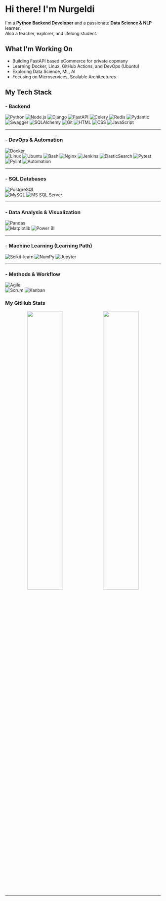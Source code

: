 #  Hi there! I'm Nurgeldi

I'm a **Python Backend Developer** and a passionate **Data Science & NLP** learner.  
Also a teacher, explorer, and lifelong student.

##  What I'm Working On

-  Building FastAPI based eCommerce for private copmany
-  Learning Docker, Linux, GitHub Actions, and DevOps (Ubuntu)
-  Exploring Data Science, ML, AI
-  Focusing on Microservices, Scalable Architectures


##  My Tech Stack

### - Backend
![Python](https://img.shields.io/badge/-Python-3776AB?logo=python&logoColor=white) 
![Node.js](https://img.shields.io/badge/-Node.js-339933?logo=node.js&logoColor=white)
![Django](https://img.shields.io/badge/-Django-092E20?logo=django&logoColor=white)
![FastAPI](https://img.shields.io/badge/-FastAPI-009688?logo=fastapi&logoColor=white)
![Celery](https://img.shields.io/badge/-Celery-37814A?logo=celery&logoColor=white)
![Redis](https://img.shields.io/badge/-Redis-DC382D?logo=redis&logoColor=white)
![Pydantic](https://img.shields.io/badge/-Pydantic-464D46?logo=pydantic&logoColor=pink)
![Swagger](https://img.shields.io/badge/-Swagger-85EA2D?logo=swagger&logoColor=black)
![SQLAlchemy](https://img.shields.io/badge/-SQLAlchemy-464646?logo=sqlalchemy&logoColor=white)
![Git](https://img.shields.io/badge/-Git-F05032?logo=git&logoColor=white)
![HTML](https://img.shields.io/badge/-HTML5-E34F26?logo=html5&logoColor=white)
![CSS](https://img.shields.io/badge/-CSS3-1572B6?logo=css3&logoColor=white)
![JavaScript](https://img.shields.io/badge/-JavaScript-F7DF1E?logo=javascript&logoColor=black)

---
### - DevOps & Automation
![Docker](https://img.shields.io/badge/-Docker-2496ED?logo=docker&logoColor=white)  
![Linux](https://img.shields.io/badge/-Linux-FCC624?logo=linux&logoColor=black)
![Ubuntu](https://img.shields.io/badge/-Ubuntu-E95420?logo=ubuntu&logoColor=white)
![Bash](https://img.shields.io/badge/-Bash-4EAA25?logo=gnubash&logoColor=white)
![Nginx](https://img.shields.io/badge/-Nginx-009639?logo=nginx&logoColor=white)
![Jenkins](https://img.shields.io/badge/-Jenkins-D24939?logo=jenkins&logoColor=white)
![ElasticSearch](https://img.shields.io/badge/-Elasticsearch-005571?logo=elasticsearch&logoColor=white)
![Pytest](https://img.shields.io/badge/-Pytest-0A9EDC?logo=pytest&logoColor=white)
![Pylint](https://img.shields.io/badge/-Pylint-FF4088?logo=python&logoColor=white)
![Automation](https://img.shields.io/badge/-Python%20Automation-3776AB?logo=python&logoColor=white)

---
### - SQL Databases
![PostgreSQL](https://img.shields.io/badge/-PostgreSQL-336791?logo=postgresql&logoColor=white)  
![MySQL](https://img.shields.io/badge/-MySQL-4479A1?logo=mysql&logoColor=white)
![MS SQL Server](https://img.shields.io/badge/-MS%20SQL%20Server-CC2927?logo=microsoftsqlserver&logoColor=white)

---
### - Data Analysis & Visualization
![Pandas](https://img.shields.io/badge/-Pandas-150458?logo=pandas&logoColor=white)  
![Matplotlib](https://img.shields.io/badge/-Matplotlib-11557C?logo=python&logoColor=white)
![Power BI](https://img.shields.io/badge/-Power%20BI-F2C811?logo=powerbi&logoColor=black)

---
### - Machine Learning (Learning Path)
![Scikit-learn](https://img.shields.io/badge/-Scikit--learn-F7931E?logo=scikit-learn&logoColor=white)
![NumPy](https://img.shields.io/badge/-NumPy-013243?logo=numpy&logoColor=white)
![Jupyter](https://img.shields.io/badge/-Jupyter-F37626?logo=jupyter&logoColor=white)

---
### - Methods & Workflow
![Agile](https://img.shields.io/badge/-Agile-0052CC?logo=jira&logoColor=white)  
![Scrum](https://img.shields.io/badge/-Scrum-14213D?logo=trello&logoColor=white)
![Kanban](https://img.shields.io/badge/-Kanban-4C4C6D?logo=trello&logoColor=white)


### My GitHub Stats

<p align="center">
  <img width="48%" src="https://github-readme-stats.vercel.app/api?username=nurgelli&show_icons=true&theme=tokyonight" />
  <img width="48%" src="https://github-readme-stats.vercel.app/api/top-langs/?username=nurgelli&layout=compact&theme=tokyonight" />
</p>

---
